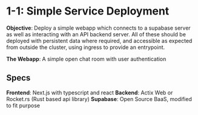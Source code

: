 # 1-1: Simple Service Deployment

**Objective**: Deploy a simple webapp which connects to a supabase server as well as interacting with an API backend
server. All of these should be deployed with persistent data where required, and accessible as expected from outside
the cluster, using ingress to provide an entrypoint.

**The Webapp**: A simple open chat room with user authentication

## Specs
**Frontend**: Next.js with typescript and react
**Backend**: Actix Web or Rocket.rs (Rust based api library)
**Supabase**: Open Source BaaS, modified to fit purpose

